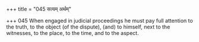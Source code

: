 +++
title = "045 सत्यम् अर्थम्"

+++
045	When engaged in judicial proceedings he must pay full attention to the truth, to the object (of the dispute), (and) to himself, next to the witnesses, to the place, to the time, and to the aspect.